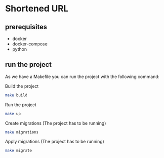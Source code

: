 # Shortened URL

## prerequisites
* docker
* docker-compose
* python

## run the project
As we have a Makefile you can run the project with the following command:

Build the project
```bash
make build
```

Run the project
```bash
make up
```

Create migrations (The project has to be running)
```bash
make migrations
```

Apply migrations (The project has to be running)
```bash
make migrate
```